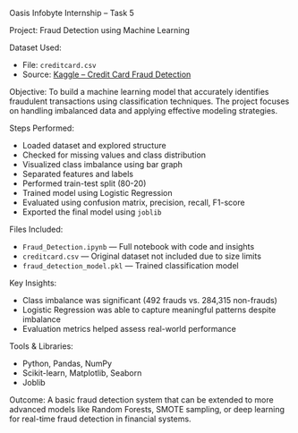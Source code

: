 
Oasis Infobyte Internship – Task 5

Project: Fraud Detection using Machine Learning

Dataset Used:
- File: `creditcard.csv`
- Source: [Kaggle – Credit Card Fraud Detection](https://www.kaggle.com/datasets/mlg-ulb/creditcardfraud)

Objective:
To build a machine learning model that accurately identifies fraudulent transactions using classification techniques. The project focuses on handling imbalanced data and applying effective modeling strategies.

Steps Performed:
- Loaded dataset and explored structure
- Checked for missing values and class distribution
- Visualized class imbalance using bar graph
- Separated features and labels
- Performed train-test split (80-20)
- Trained model using Logistic Regression
- Evaluated using confusion matrix, precision, recall, F1-score
- Exported the final model using `joblib`

Files Included:
- `Fraud_Detection.ipynb` — Full notebook with code and insights
- `creditcard.csv` — Original dataset not included due to size limits
- `fraud_detection_model.pkl` — Trained classification model

Key Insights:
- Class imbalance was significant (492 frauds vs. 284,315 non-frauds)
- Logistic Regression was able to capture meaningful patterns despite imbalance
- Evaluation metrics helped assess real-world performance

Tools & Libraries:
- Python, Pandas, NumPy
- Scikit-learn, Matplotlib, Seaborn
- Joblib

Outcome:
A basic fraud detection system that can be extended to more advanced models like Random Forests, SMOTE sampling, or deep learning for real-time fraud detection in financial systems.
